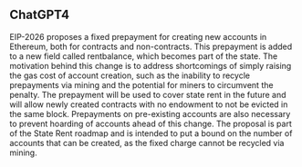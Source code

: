 ## ChatGPT4

EIP-2026 proposes a fixed prepayment for creating new accounts in Ethereum, both for contracts and non-contracts. This prepayment is added to a new field called rentbalance, which becomes part of the state. The motivation behind this change is to address shortcomings of simply raising the gas cost of account creation, such as the inability to recycle prepayments via mining and the potential for miners to circumvent the penalty. The prepayment will be used to cover state rent in the future and will allow newly created contracts with no endowment to not be evicted in the same block. Prepayments on pre-existing accounts are also necessary to prevent hoarding of accounts ahead of this change. The proposal is part of the State Rent roadmap and is intended to put a bound on the number of accounts that can be created, as the fixed charge cannot be recycled via mining.
